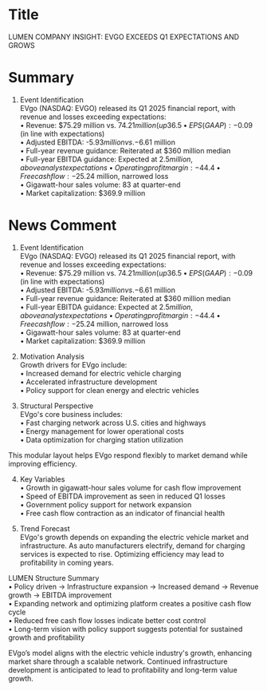 # Title
LUMEN COMPANY INSIGHT: EVGO EXCEEDS Q1 EXPECTATIONS AND GROWS

# Summary
1. Event Identification  
EVgo (NASDAQ: EVGO) released its Q1 2025 financial report, with revenue and losses exceeding expectations:  
	•	Revenue: $75.29 million vs. $74.21 million (up 36.5% year-over-year)  
	•	EPS (GAAP): -$0.09 (in line with expectations)  
	•	Adjusted EBITDA: -$5.93 million vs. -$6.61 million  
	•	Full-year revenue guidance: Reiterated at $360 million median  
	•	Full-year EBITDA guidance: Expected at $2.5 million, above analyst expectations  
	•	Operating profit margin: -44.4%, improved from -58.7% year-over-year  
	•	Free cash flow: -$25.24 million, narrowed loss  
	•	Gigawatt-hour sales volume: 83 at quarter-end  
	•	Market capitalization: $369.9 million  

# News Comment
1. Event Identification  
EVgo (NASDAQ: EVGO) released its Q1 2025 financial report, with revenue and losses exceeding expectations:  
	•	Revenue: $75.29 million vs. $74.21 million (up 36.5% year-over-year)  
	•	EPS (GAAP): -$0.09 (in line with expectations)  
	•	Adjusted EBITDA: -$5.93 million vs. -$6.61 million  
	•	Full-year revenue guidance: Reiterated at $360 million median  
	•	Full-year EBITDA guidance: Expected at $2.5 million, above analyst expectations  
	•	Operating profit margin: -44.4%, improved from -58.7% year-over-year  
	•	Free cash flow: -$25.24 million, narrowed loss  
	•	Gigawatt-hour sales volume: 83 at quarter-end  
	•	Market capitalization: $369.9 million  

2. Motivation Analysis  
Growth drivers for EVgo include:  
	•	Increased demand for electric vehicle charging  
	•	Accelerated infrastructure development  
	•	Policy support for clean energy and electric vehicles  

3. Structural Perspective  
EVgo's core business includes:  
	•	Fast charging network across U.S. cities and highways  
	•	Energy management for lower operational costs  
	•	Data optimization for charging station utilization  

This modular layout helps EVgo respond flexibly to market demand while improving efficiency.  

4. Key Variables  
	•	Growth in gigawatt-hour sales volume for cash flow improvement  
	•	Speed of EBITDA improvement as seen in reduced Q1 losses  
	•	Government policy support for network expansion  
	•	Free cash flow contraction as an indicator of financial health  

5. Trend Forecast  
EVgo's growth depends on expanding the electric vehicle market and infrastructure. As auto manufacturers electrify, demand for charging services is expected to rise. Optimizing efficiency may lead to profitability in coming years.  

LUMEN Structure Summary  
	•	Policy driven → Infrastructure expansion → Increased demand → Revenue growth → EBITDA improvement  
	•	Expanding network and optimizing platform creates a positive cash flow cycle  
	•	Reduced free cash flow losses indicate better cost control  
	•	Long-term vision with policy support suggests potential for sustained growth and profitability  

EVgo’s model aligns with the electric vehicle industry's growth, enhancing market share through a scalable network. Continued infrastructure development is anticipated to lead to profitability and long-term value growth.
